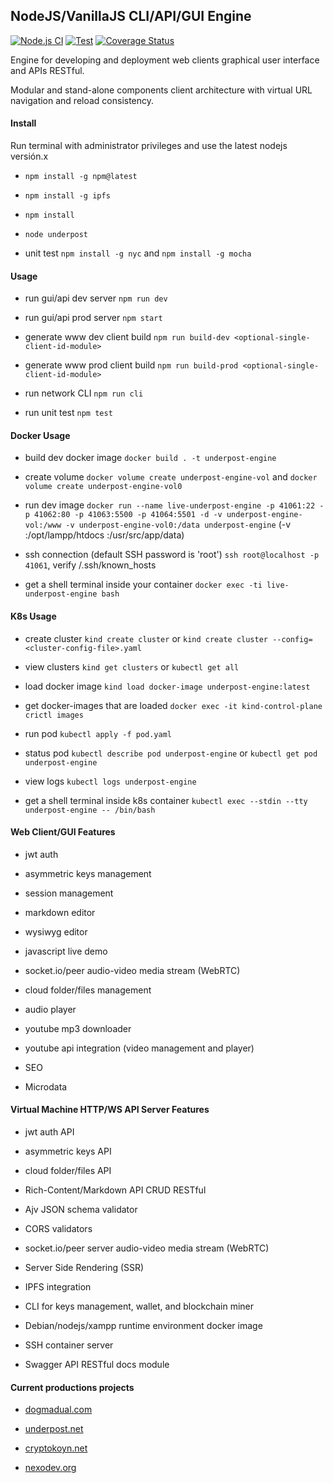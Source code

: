 ## NodeJS/VanillaJS CLI/API/GUI Engine

[![Node.js CI](https://github.com/underpostnet/underpost-engine/actions/workflows/docker-image.yml/badge.svg?branch=master)](https://github.com/underpostnet/underpost-engine/actions/workflows/docker-image.yml) [![Test](https://github.com/underpostnet/underpost-engine/actions/workflows/test.yml/badge.svg?branch=master)](https://github.com/underpostnet/underpost-engine/actions/workflows/test.yml) [![Coverage Status](https://coveralls.io/repos/github/underpostnet/underpost-engine/badge.svg?branch=master)](https://coveralls.io/github/underpostnet/underpost-engine?branch=master)

Engine for developing and deployment web clients graphical user interface and APIs RESTful.

Modular and stand-alone components client architecture with virtual URL navigation and reload consistency.

#### Install

Run terminal with administrator privileges and use the latest nodejs versión.x

- `npm install -g npm@latest`

- `npm install -g ipfs`

- `npm install`

- `node underpost`

- unit test `npm install -g nyc` and `npm install -g mocha`

#### Usage

- run gui/api dev server `npm run dev`

- run gui/api prod server `npm start`

- generate www dev client build `npm run build-dev <optional-single-client-id-module>`

- generate www prod client build `npm run build-prod <optional-single-client-id-module>`

- run network CLI `npm run cli`

- run unit test `npm test`

#### Docker Usage

- build dev docker image `docker build . -t underpost-engine`

- create volume `docker volume create underpost-engine-vol` and `docker volume create underpost-engine-vol0`

- run dev image `docker run --name live-underpost-engine -p 41061:22 -p 41062:80 -p 41063:5500 -p 41064:5501 -d -v underpost-engine-vol:/www -v underpost-engine-vol0:/data underpost-engine` (-v :/opt/lampp/htdocs :/usr/src/app/data)

- ssh connection (default SSH password is 'root') `ssh root@localhost -p 41061`, verify /.ssh/known_hosts

- get a shell terminal inside your container `docker exec -ti live-underpost-engine bash`

#### K8s Usage

- create cluster `kind create cluster` or `kind create cluster --config=<cluster-config-file>.yaml`

- view clusters `kind get clusters` or `kubectl get all`

- load docker image `kind load docker-image underpost-engine:latest`

- get docker-images that are loaded `docker exec -it kind-control-plane crictl images`

- run pod `kubectl apply -f pod.yaml`

- status pod `kubectl describe pod underpost-engine` or `kubectl get pod underpost-engine`

- view logs `kubectl logs underpost-engine`

- get a shell terminal inside k8s container `kubectl exec --stdin --tty underpost-engine -- /bin/bash`

#### Web Client/GUI Features

- jwt auth

- asymmetric keys management

- session management

- markdown editor

- wysiwyg editor

- javascript live demo

- socket.io/peer audio-video media stream (WebRTC)

- cloud folder/files management

- audio player

- youtube mp3 downloader

- youtube api integration (video management and player)

- SEO

- Microdata

#### Virtual Machine HTTP/WS API Server Features

- jwt auth API

- asymmetric keys API

- cloud folder/files API

- Rich-Content/Markdown API CRUD RESTful

- Ajv JSON schema validator

- CORS validators

- socket.io/peer server audio-video media stream (WebRTC)

- Server Side Rendering (SSR)

- IPFS integration

- CLI for keys management, wallet, and blockchain miner

- Debian/nodejs/xampp runtime environment docker image

- SSH container server

- Swagger API RESTful docs module

#### Current productions projects

- [dogmadual.com](https://www.dogmadual.com)

- [underpost.net](https://underpost.net)

- [cryptokoyn.net](https://www.cryptokoyn.net)

- [nexodev.org](https://www.nexodev.org)
